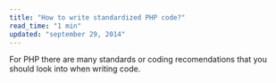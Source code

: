 ```yaml
---
title: "How to write standardized PHP code?"
read_time: "1 min"
updated: "september 29, 2014"
---
```


For PHP there are many standards or coding recomendations that you should look into when writing code.

[php-fig]: http://php.fig.org
[php-langspec]: https://github.com/php/php-langspec
